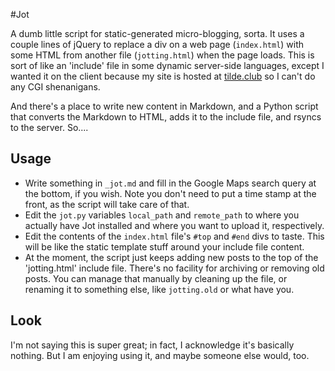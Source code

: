 #Jot

A dumb little script for static-generated micro-blogging, sorta. It uses a couple lines of jQuery to replace a div on a web page (`index.html`) with some HTML from another file (`jotting.html`) when the page loads. This is sort of like an 'include' file in some dynamic server-side languages, except I wanted it on the client because my site is hosted at [tilde.club](http://tilde.club) so I can't do any CGI shenanigans. 

And there's a place to write new content in Markdown, and a Python script that converts the Markdown to HTML, adds it to the include file, and rsyncs to the server. So....

## Usage

- Write something in `_jot.md` and fill in the Google Maps search query at the bottom, if you wish. Note you don't need to put a time stamp at the front, as the script will take care of that.
- Edit the `jot.py` variables `local_path` and `remote_path` to where you actually have Jot installed and where you want to upload it, respectively.
- Edit the contents of the `index.html` file's `#top` and `#end` divs to taste. This will be like the static template stuff around your include file content.
- At the moment, the script just keeps adding new posts to the top of the 'jotting.html' include file. There's no facility for archiving or removing old posts. You can manage that manually by cleaning up the file, or renaming it to something else, like `jotting.old` or what have you.

## Look
I'm not saying this is super great; in fact, I acknowledge it's basically nothing. But I am enjoying using it, and maybe someone else would, too.
